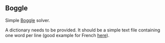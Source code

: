 Boggle
------

Simple [Boggle](https://en.wikipedia.org/wiki/Boggle) solver. 

A dictionary needs to be provided. It should be a simple text file containing one word per line (good example for French [here](https://github.com/Thecoolsim/French-Scrabble-ODS8)).
